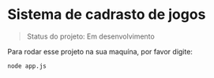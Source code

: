  # Sistema de cadrasto de jogos

> Status do projeto: Em desenvolvimento 

Para rodar esse projeto na sua maquína, por favor digite:
```
node app.js
```
